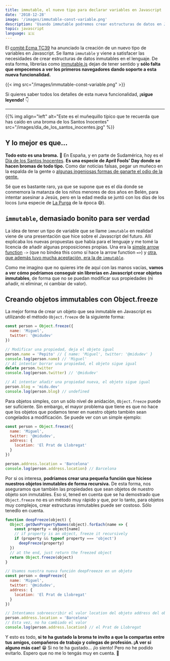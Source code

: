 ```yaml
---
title: immutable, el nuevo tipo para declarar variables en Javascript
date: '2018-12-28'
image: '/images/immutable-const-variable.png'
description: 'Usando immutable podremos crear estructuras de datos en Javascript que no son reasignables y tampoco modificables.'
topic: javascript
language: 🇪🇸
---
```


El [comité Ecma TC39](https://github.com/tc39) ha anunciado la creación de un nuevo tipo de variables en Javascript. Se llama `immutable` y viene a satisfacer las necesidades de crear estructuras de datos inmutables en el lenguaje. De esta forma, librerías como [immutable.js](https://facebook.github.io/immutable-js/) dejan de tener sentido y **sólo falta que empecemos a ver los primeros navegadores dando soporte a esta nueva funcionalidad.**

{{< img src="/images/immutable-const-variable.png" >}}

Si quieres saber todos los detalles de esta nueva funcionalidad, **¡sigue leyendo!** 👇

***

{{% img align="left" alt="Este es el muñequillo típico que te recuerda que has caído en una broma de los Santos Inocentes" src="/images/dia_de_los_santos_inocentes.jpg" %}}

## Y lo mejor es que...
**Todo esto es una broma.** 🤪 En España, y en parte de Sudamérica, hoy es el [Día de los Santos Inocentes](https://es.wikipedia.org/wiki/D%C3%ADa_de_los_Santos_Inocentes). **Es una especie de April Fools' Day donde se hacen bromas de todo tipo.** Como dar noticias falsas, pegar un muñeco en la espalda de la gente o [algunas ingeniosas formas de ganarte el odio de la gente.](https://www.levante-emv.com/navidad/2018/12/28/dia-inocentes-2018-mejores-ideas/1814600.html)

Sé que es bastante raro, ya que se supone que es el día donde se conmemora la matanza de los niños menores de dos años en Belén, para intentar asesinar a Jesús, pero en la edad media se juntó con los días de los locos (una especie de [La Purga](https://es.wikipedia.org/wiki/The_Purge) de la época 😅).

## `immutable`, demasiado bonito para ser verdad

La idea de tener un tipo de variable que se llame `immutable` en realidad viene de una presentación que hice sobre el Javascript del futuro. Allí explicaba los nuevas propuestas que había para el lenguaje y me tomé la licencia de añadir algunas proposiciones propias. Una era la [simple arrow function](https://the-next-javascript-presentation.now.sh/#29) `->` (que no bindea this como sí hace la arrow function `=>`) y [otra, que además tuvo mucha aceptación, era la de `immutable`](https://the-next-javascript-presentation.now.sh/#31).

Como me imagino que no quieres irte de aquí con las manos vacías, **vamos a ver cómo podríamos conseguir sin librerías en Javascript crear objetos inmutables**, de forma que no se puedan modificar sus propiedades (ni añadir, ni eliminar, ni cambiar de valor).

## Creando objetos immutables con Object.freeze

La mejor forma de crear un objeto que sea inmutable en Javascript es utilizando el método `Object.freeze` de la siguiente forma:

```javascript
const person = Object.freeze({
  name: 'Miguel',
  twitter: '@midudev'
})

// Modificar una propiedad, deja el objeto igual
person.name = 'Pepito' // { name: 'Miguel', twitter: '@midudev' }
console.log(person.name) // 'Miguel'
// Al intentar borrar una propiedad, el objeto sigue igual
delete person.twitter
console.log(person.twitter) // '@midudev'

// Al intentar añadir una propiedad nueva, el objeto sigue igual
person.blog = 'midu.dev'
console.log(person.blog) // undefined
```

Para objetos simples, con un sólo nivel de anidación, `Object.freeze` puede ser suficiente. Sin embargo, el mayor problema que tiene es que no hace que los objetos que podamos tener en nuestro objeto también sean congelados a modificación. Se puede ver con un simple ejemplo:

```javascript
const person = Object.freeze({
  name: 'Miguel',
  twitter: '@midudev',
  address: {
    location: 'El Prat de Llobregat'
  }
})

person.address.location = 'Barcelona'
console.log(person.address.location) // Barcelona
```

Por si os interesa, **podríamos crear una pequeña función que hiciese nuestros objetos inmutables de forma recursiva.** De esta forma, nos aseguramos que también las propiedades que sean objetos de nuestro objeto son inmutables. Eso sí, tened en cuenta que se ha demostrado que `Object.freeze` no es un método muy rápido y que, por lo tanto, para objetos muy complejos, crear estructuras inmutables puede ser costoso. Sólo tenedlo en cuenta.

```javascript
function deepFreeze(object) {
  Object.getOwnPropertyNames(object).forEach(name => {
    const property = object[name]
    // if property is an object, freeze it recursively
    if (property && typeof property === 'object')
      deepFreeze(property)
  })
  // at the end, just return the freezed object
  return Object.freeze(object)
}

// Usamos nuestra nueva función deepFreeeze en un objeto
const person = deepFreeze({
  name: 'Miguel',
  twitter: '@midudev',
  address: {
    location: 'El Prat de Llobregat'
  }
})

// Intentamos sobreescribir el valor location del objeto address del objeto person
person.address.location = 'Barcelona'
// Esta vez, no ha cambiado el valor
console.log(person.address.location) // el Prat de Llobregat
```

Y esto es todo, **si te ha gustado la broma te invito a que la compartas entre tus amigos, compañeros de trabajo y colegas de profesión. ¡A ver si alguno más cae!** 😁 Si no te ha gustado... ¡lo siento! Pero no he podido evitarlo. Espero que no me lo tengás muy en cuenta. 🤣